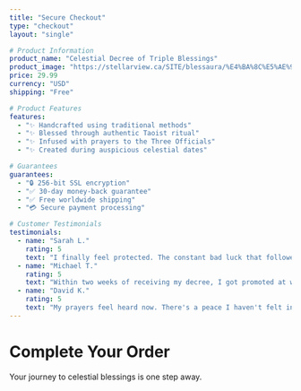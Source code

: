 ```yaml
---
title: "Secure Checkout"
type: "checkout"
layout: "single"

# Product Information
product_name: "Celestial Decree of Triple Blessings"
product_image: "https://stellarview.ca/SITE/blessaura/%E4%BA%8C%E5%AE%98%E8%B5%90%E7%A6%8F%E5%AE%9D%E9%92%9E.jpg"
price: 29.99
currency: "USD"
shipping: "Free"

# Product Features
features:
  - "✨ Handcrafted using traditional methods"
  - "✨ Blessed through authentic Taoist ritual"
  - "✨ Infused with prayers to the Three Officials"
  - "✨ Created during auspicious celestial dates"

# Guarantees
guarantees:
  - "🔒 256-bit SSL encryption"
  - "✅ 30-day money-back guarantee"
  - "✅ Free worldwide shipping"
  - "💳 Secure payment processing"

# Customer Testimonials
testimonials:
  - name: "Sarah L."
    rating: 5
    text: "I finally feel protected. The constant bad luck that followed me for years just... stopped."
  - name: "Michael T."
    rating: 5
    text: "Within two weeks of receiving my decree, I got promoted at work. I'm not saying it's magic, but the timing was incredible."
  - name: "David K."
    rating: 5
    text: "My prayers feel heard now. There's a peace I haven't felt in a long time."
---
```


# Complete Your Order

Your journey to celestial blessings is one step away.

